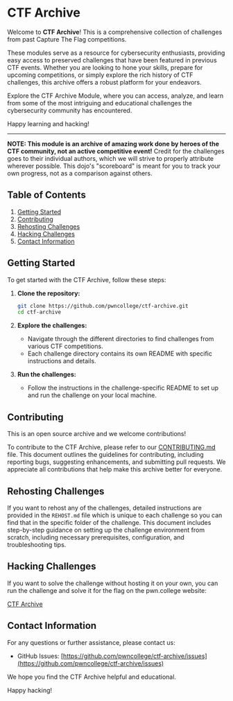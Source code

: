 # CTF Archive

Welcome to **CTF Archive**! This is a comprehensive collection of challenges from past Capture The Flag competitions.

These modules serve as a resource for cybersecurity enthusiasts, providing easy access to preserved challenges that have been featured in previous CTF events. Whether you are looking to hone your skills, prepare for upcoming competitions, or simply explore the rich history of CTF challenges, this archive offers a robust platform for your endeavors.

Explore the CTF Archive Module, where you can access, analyze, and learn from some of the most intriguing and educational challenges the cybersecurity community has encountered.

Happy learning and hacking!

----
**NOTE: This module is an archive of amazing work done by heroes of the CTF community, not an active competitive event!** Credit for the challenges goes to their individual authors, which we will strive to properly attribute wherever possible. This dojo's "scoreboard" is meant for you to track your own progress, not as a comparison against others.

## Table of Contents
1. [Getting Started](#getting-started)
2. [Contributing](#contributing)
3. [Rehosting Challenges](#rehosting-challenges)
4. [Hacking Challenges](#hacking-challenges)
5. [Contact Information](#contact-information)

## Getting Started

To get started with the CTF Archive, follow these steps:

1. **Clone the repository:**
   ```bash
   git clone https://github.com/pwncollege/ctf-archive.git
   cd ctf-archive
   ```

2. **Explore the challenges:**
   - Navigate through the different directories to find challenges from various CTF competitions.
   - Each challenge directory contains its own README with specific instructions and details.

3. **Run the challenges:**
   - Follow the instructions in the challenge-specific README to set up and run the challenge on your local machine.

## Contributing

This is an open source archive and we welcome contributions!

To contribute to the CTF Archive, please refer to our [CONTRIBUTING.md](CONTRIBUTING.md) file. This document outlines the guidelines for contributing, including reporting bugs, suggesting enhancements, and submitting pull requests. We appreciate all contributions that help make this archive better for everyone.

## Rehosting Challenges

If you want to rehost any of the challenges, detailed instructions are provided in the `REHOST.md` file which is unique to each challenge so you can find that in the specific folder of the challenge. This document includes step-by-step guidance on setting up the challenge environment from scratch, including necessary prerequisites, configuration, and troubleshooting tips.

## Hacking Challenges
If you want to solve the challenge without hosting it on your own, you can run the challenge and solve it for the flag on the pwn.college website:

[CTF Archive](https://pwn.college/ctf-archive/)

## Contact Information

For any questions or further assistance, please contact us:
- GitHub Issues: [https://github.com/pwncollege/ctf-archive/issues](https://github.com/pwncollege/ctf-archive/issues)

We hope you find the CTF Archive helpful and educational. 

Happy hacking!
